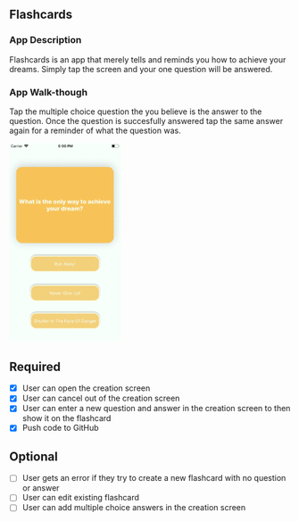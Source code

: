 ## Flashcards

### App Description
Flashcards is an app that merely tells and reminds you how to achieve your dreams. Simply tap the screen and your one question will be answered.

### App Walk-though

Tap the multiple choice question the you believe is the answer to the question. Once the question is succesfully answered tap the same answer again for a reminder of what the question was.


<img src="Flashcards.gif" width=200><br>


## Required
- [x] User can open the creation screen
- [x] User can cancel out of the creation screen
- [x] User can enter a new question and answer in the creation screen to then show it on the flashcard
- [x] Push code to GitHub
## Optional
- [ ] User gets an error if they try to create a new flashcard with no question or answer
- [ ] User can edit existing flashcard
- [ ] User can add multiple choice answers in the creation screen

